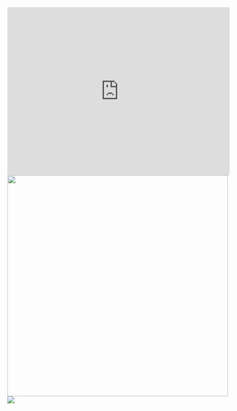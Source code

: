 <iframe src="https://open.spotify.com/embed/playlist/7sKaNl8WOWgi5LiPadzFm3" width="100%" height="380" frameBorder="0" allowtransparency="true" allow="encrypted-media"></iframe>
<img src="https://user-images.githubusercontent.com/67814164/111081037-8c5e2480-852b-11eb-8a1f-b9394b63a303.gif" width="500"/>
<img src="https://user-images.githubusercontent.com/67814164/113446502-b499be80-9419-11eb-9f12-8eb37093212c.gif" />

